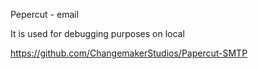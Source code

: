 Pepercut - email

It is used for debugging purposes on local

https://github.com/ChangemakerStudios/Papercut-SMTP